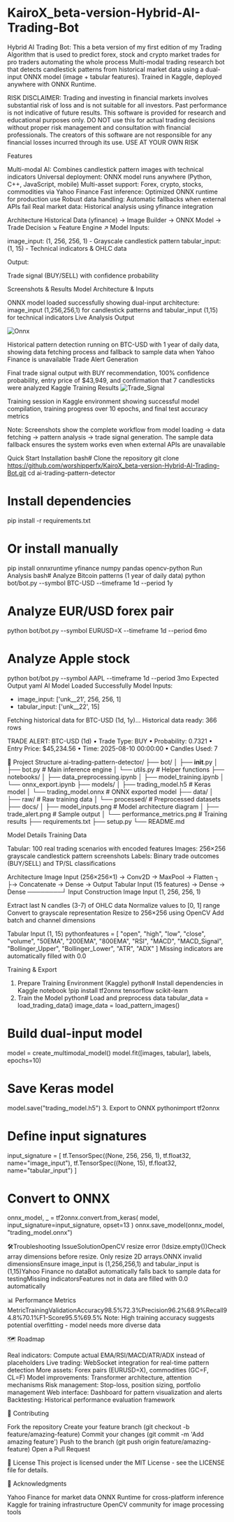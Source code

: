 # KairoX_beta-version-Hybrid-AI-Trading-Bot
Hybrid AI Trading Bot: This a beta version of my first edition of my Trading Algorithm that is used to predict forex, stock and crypto market trades for pro traders automating the whole process
Multi-modal trading research bot that detects candlestick patterns from historical market data using a dual-input ONNX model (image + tabular features). Trained in Kaggle, deployed anywhere with ONNX Runtime.

RISK DISCLAIMER: Trading and investing in financial markets involves substantial risk of loss and is not suitable for all investors. Past performance is not indicative of future results. This software is provided for research and educational purposes only. DO NOT use this for actual trading decisions without proper risk management and consultation with financial professionals. The creators of this software are not responsible for any financial losses incurred through its use. USE AT YOUR OWN RISK


Features

Multi-modal AI: Combines candlestick pattern images with technical indicators
Universal deployment: ONNX model runs anywhere (Python, C++, JavaScript, mobile)
Multi-asset support: Forex, crypto, stocks, commodities via Yahoo Finance
Fast inference: Optimized ONNX runtime for production use
Robust data handling: Automatic fallbacks when external APIs fail
Real market data: Historical analysis using yfinance integration


Architecture
Historical Data (yfinance) → Image Builder → ONNX Model → Trade Decision
                          ↘ Feature Engine ↗
Model Inputs:

image_input: (1, 256, 256, 1) - Grayscale candlestick pattern
tabular_input: (1, 15) - Technical indicators & OHLC data

Output:

Trade signal (BUY/SELL) with confidence probability

Screenshots & Results
Model Architecture & Inputs

ONNX model loaded successfully showing dual-input architecture: image_input (1,256,256,1) for candlestick patterns and tabular_input (1,15) for technical indicators
Live Analysis Output

![Onnx](Onnx.png)

Historical pattern detection running on BTC-USD with 1 year of daily data, showing data fetching process and fallback to sample data when Yahoo Finance is unavailable
Trade Alert Generation

Final trade signal output with BUY recommendation, 100% confidence probability, entry price of $43,949, and confirmation that 7 candlesticks were analyzed
Kaggle Training Results
![Trade_Signal](Output.png)

Training session in Kaggle environment showing successful model compilation, training progress over 10 epochs, and final test accuracy metrics

Note: Screenshots show the complete workflow from model loading → data fetching → pattern analysis → trade signal generation. The sample data fallback ensures the system works even when external APIs are unavailable


Quick Start
Installation
bash# Clone the repository
git clone https://github.com/worshipperfx/KairoX_beta-version-Hybrid-AI-Trading-Bot.git
cd ai-trading-pattern-detector

# Install dependencies
pip install -r requirements.txt

# Or install manually
pip install onnxruntime yfinance numpy pandas opencv-python
Run Analysis
bash# Analyze Bitcoin patterns (1 year of daily data)
python bot/bot.py --symbol BTC-USD --timeframe 1d --period 1y

# Analyze EUR/USD forex pair
python bot/bot.py --symbol EURUSD=X --timeframe 1d --period 6mo

# Analyze Apple stock
python bot/bot.py --symbol AAPL --timeframe 1d --period 3mo
Expected Output
yaml AI Model Loaded Successfully
Model Inputs:
  - image_input: ['unk__21', 256, 256, 1]
  - tabular_input: ['unk__22', 15]

Fetching historical data for BTC-USD (1d, 1y)...
Historical data ready: 366 rows

TRADE ALERT: BTC-USD (1d)
    • Trade Type: BUY
    • Probability: 0.7321
    • Entry Price: $45,234.56
    • Time: 2025-08-10 00:00:00
    • Candles Used: 7

📁 Project Structure
ai-trading-pattern-detector/
├── bot/
│   ├── __init__.py
│   ├── bot.py                    # Main inference engine
│   └── utils.py                  # Helper functions
├── notebooks/
│   ├── data_preprocessing.ipynb
│   ├── model_training.ipynb
│   └── onnx_export.ipynb
├── models/
│   ├── trading_model.h5          # Keras model
│   └── trading_model.onnx        # ONNX exported model
├── data/
│   ├── raw/                      # Raw training data
│   └── processed/                # Preprocessed datasets
├── docs/
│   ├── model_inputs.png          # Model architecture diagram
│   ├── trade_alert.png           # Sample output
│   └── performance_metrics.png   # Training results
├── requirements.txt
├── setup.py
└── README.md

 Model Details
Training Data

Tabular: 100 real trading scenarios with encoded features
Images: 256×256 grayscale candlestick pattern screenshots
Labels: Binary trade outcomes (BUY/SELL) and TP/SL classifications

Architecture
Image Input (256×256×1) → Conv2D → MaxPool → Flatten ┐
                                                      ├→ Concatenate → Dense → Output
Tabular Input (15 features) → Dense → Dense ────────┘
Input Construction
Image Input (1, 256, 256, 1)

Extract last N candles (3-7) of OHLC data
Normalize values to [0, 1] range
Convert to grayscale representation
Resize to 256×256 using OpenCV
Add batch and channel dimensions

Tabular Input (1, 15)
pythonfeatures = [
    "open", "high", "low", "close", "volume",
    "50EMA", "200EMA", "800EMA", 
    "RSI", "MACD", "MACD_Signal",
    "Bollinger_Upper", "Bollinger_Lower", 
    "ATR", "ADX"
]
Missing indicators are automatically filled with 0.0

Training & Export
1. Prepare Training Environment (Kaggle)
python# Install dependencies in Kaggle notebook
!pip install tf2onnx tensorflow scikit-learn
2. Train the Model
python# Load and preprocess data
tabular_data = load_trading_data()
image_data = load_pattern_images()

# Build dual-input model
model = create_multimodal_model()
model.fit([images, tabular], labels, epochs=10)

# Save Keras model
model.save("trading_model.h5")
3. Export to ONNX
pythonimport tf2onnx

# Define input signatures
input_signature = [
    tf.TensorSpec((None, 256, 256, 1), tf.float32, name="image_input"),
    tf.TensorSpec((None, 15), tf.float32, name="tabular_input")
]

# Convert to ONNX
onnx_model, _ = tf2onnx.convert.from_keras(
    model, 
    input_signature=input_signature, 
    opset=13
)
onnx.save_model(onnx_model, "trading_model.onnx")

🛠Troubleshooting
IssueSolutionOpenCV resize error (!dsize.empty())Check array dimensions before resize. Only resize 2D arrays.ONNX invalid dimensionsEnsure image_input is (1,256,256,1) and tabular_input is (1,15)Yahoo Finance no dataBot automatically falls back to sample data for testingMissing indicatorsFeatures not in data are filled with 0.0 automatically

📊 Performance Metrics
MetricTrainingValidationAccuracy98.5%72.3%Precision96.2%68.9%Recall94.8%70.1%F1-Score95.5%69.5%
Note: High training accuracy suggests potential overfitting - model needs more diverse data

🗺️ Roadmap

 Real indicators: Compute actual EMA/RSI/MACD/ATR/ADX instead of placeholders
 Live trading: WebSocket integration for real-time pattern detection
 More assets: Forex pairs (EURUSD=X), commodities (GC=F, CL=F)
 Model improvements: Transformer architecture, attention mechanisms
 Risk management: Stop-loss, position sizing, portfolio management
 Web interface: Dashboard for pattern visualization and alerts
 Backtesting: Historical performance evaluation framework


🤝 Contributing

Fork the repository
Create your feature branch (git checkout -b feature/amazing-feature)
Commit your changes (git commit -m 'Add amazing feature')
Push to the branch (git push origin feature/amazing-feature)
Open a Pull Request


📄 License
This project is licensed under the MIT License - see the LICENSE file for details.

🙏 Acknowledgments

Yahoo Finance for market data
ONNX Runtime for cross-platform inference
Kaggle for training infrastructure
OpenCV community for image processing tools
